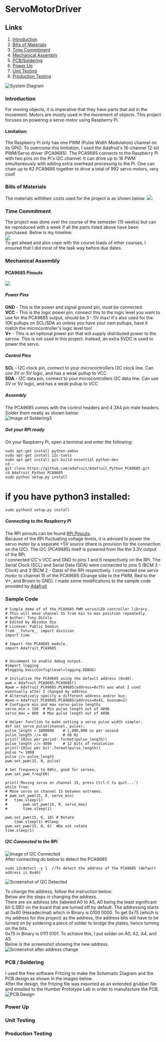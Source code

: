 # ServoMotorDriver  
## Links
1. [Introduction](#introduction)  
2. [Bills of Materials](#bills-of-materials)  
3. [Time Commitment](#time-commitment)  
4. [Mechanical Assembly](#mechanical-assembly)  
5. [PCB/Soldering](#pcb-soldering)  
6. [Power Up](#power-up)  
7. [Unit Testing](#unit-testing)  
8. [Production Testing](#production-testing)  

![System Diagram](https://raw.githubusercontent.com/biodunduke/ServoMotorDriver/master/images/systemdiag.png)


### Introduction  
For moving objects, it is imperative that they have parts that aid in the movement. Motors are mostly used in the movement of objects. This project focuses on powering a servo motor using Raspberry Pi.
#### Limitation:   
The Raspberry Pi only has one PWM (Pulse Width Modulation) channel on its GPIO. To overcome this limitation, I used the Adafruit's 16-channel 12-bit PWM/Servo driver (PCA9685). The PCA9685 connects to the Raspberry Pi with two pins on the Pi's I2C channel. It can drive up to 16 PWM simultaneously with adding extra overhead processing to the Pi. One can chain up to 62 PCA9685 together to drive a total of 992 servo motors, very cool!   

### Bills of Materials  
The materials withtheir costs used for the project is as shown below:  ![](https://raw.githubusercontent.com/biodunduke/ServoMotorDriver/master/images/budget.PNG):  

### Time Commitment  
The project was done over the course of the semester (15 weeks) but can be reproduced with a week if all the parts listed above have been purchased. Below is my timeline:  
![](https://raw.githubusercontent.com/biodunduke/ServoMotorDriver/master/images/timeline.jpg)  
To get ahead and also cope with the course loads of other courses, I ensured that I did most of the task way before due dates.  

### Mechanical Assembly  
#### PCA9685 Pinouts  
![](https://raw.githubusercontent.com/biodunduke/ServoMotorDriver/master/images/pinouts.jpg)  

##### Power Pins   
**GND** - This is the power and signal ground pin, must be connected.  
**VCC** - This is the logic power pin, connect this to the logic level you want to use for the PCA9685 output, should be 3 - 5V max! It's also used for the 10K pullups on SCL/SDA so unless you have your own pullups, have it match the microcontroller's logic level too!  
**V+** - This is an optional power pin that will supply distributed power to the servos. This is not used in this project. Instead, an extra 5VDC is used to power the servo.  
##### Control Pins  
**SCL** - I2C clock pin, connect to your microcontrollers I2C clock line. Can use 3V or 5V logic, and has a weak pullup to VCC  
**SDA** - I2C data pin, connect to your microcontrollers I2C data line. Can use 3V or 5V logic, and has a weak pullup to VCC  

##### Assembly  
The PCA9685 comes with the control headers and 4 3X4 pin male headers. Solder them neatly as shown below:  
![Image of Soldering3](https://raw.githubusercontent.com/biodunduke/ServoMotorDriver/master/images/pca9685soldered.jpg)   

##### Get your RPi ready  
On your Raspberry Pi, open a terminal and enter the following:  

    sudo apt-get install python-smbus  
    sudo apt-get install i2c-tools   
    sudo apt-get install git build-essential python-dev   
    cd ~  
    git clone https://github.com/adafruit/Adafruit_Python_PCA9685.git  
    cd Adafruit_Python_PCA9685  
    sudo python setup.py install  
# if you have python3 installed:
    sudo python3 setup.py install 
    
##### Connecting to the Raspberry Pi  
The RPi pinouts can be found [RPi Pinouts](https://pinout.xyz/pinout/i2c).  
Because of the RPi fluctuating voltage levels, it is advised to power the servo motor by a separate +5V source (there is provision for the connection on the I2C). The I2C (PCA9685) itself is powered from the the 3.3V output of the RPi.  
I connected I2C's VCC and GND to pins 1 and 6 respectively on the RPi. The Serial Clock (SCL) and Serial Data (SDA) were connected to pins 5 (BCM 3 - Clock) and 3 (BCM 2 - Data) of the RPi respectively. I connected one servo motor to channel 15 of the PCA9685 (Orange side to the PWM, Red to the V+, and Brown to GND). I made some modifications to the sample code provided by [Adafruit](https://github.com/adafruit/Adafruit_Python_PCA9685/blob/master/examples/simpletest.py)  

### Sample Code  
    # Simple demo of of the PCA9685 PWM servo/LED controller library.
    # This will move channel 15 from min to max position repeatedly.
    # Author: Tony DiCola
    # Edited by Abiodun Ojo
    # License: Public Domain
    from __future__ import division
    import time

    # Import the PCA9685 module.
    import Adafruit_PCA9685


    # Uncomment to enable debug output.
    #import logging
    #logging.basicConfig(level=logging.DEBUG)

    # Initialise the PCA9685 using the default address (0x40).
    pwm = Adafruit_PCA9685.PCA9685()
    #pwm = Adafruit_PCA9685.PCA9685(address=0x75) was what I used eventually after I changed my address
    # Alternatively specify a different address and/or bus:
    #pwm = Adafruit_PCA9685.PCA9685(address=0x41, busnum=2)
    # Configure min and max servo pulse lengths
    servo_min = 150  # Min pulse length out of 4096
    servo_max = 600  # Max pulse length out of 4096

    # Helper function to make setting a servo pulse width simpler.
    def set_servo_pulse(channel, pulse):
    pulse_length = 1000000    # 1,000,000 us per second
    pulse_length //= 60       # 60 Hz
    print('{0}us per period'.format(pulse_length))
    pulse_length //= 4096     # 12 bits of resolution
    print('{0}us per bit'.format(pulse_length))
    pulse *= 1000
    pulse //= pulse_length
    pwm.set_pwm(15, 0, pulse)

    # Set frequency to 60hz, good for servos.
    pwm.set_pwm_freq(60)

    print('Moving servo on channel 15, press Ctrl-C to quit...')
    while True:
    # Move servo on channel 15 between extremes.
    # pwm.set_pwm(15, 0, servo_min)
    #   time.sleep(1)
    #    	pwm.set_pwm(15, 0, servo_max)
    #    	time.sleep(1)

	pwm.set_pwm(15, 0, 10) # Rotate
    	time.sleep(1) #Sleep
	pwm.set_pwm(15, 0, 0)  #Do not rotate
	time.sleep(1)

##### I2C Connected to the RPi  
![Image of I2C Connected](https://raw.githubusercontent.com/biodunduke/ServoMotorDriver/master/images/i2c-to-rpi.jpeg)  
After connecting do below to detect the PCA9685  

    sudo i2cdetect -y 1  //To detect the address of the PCA9685 (default address is 0x40)
    
![Screenshot of I2C Detected](https://raw.githubusercontent.com/biodunduke/ServoMotorDriver/master/images/i2cdetected.PNG)  

To change the address, follow the instruction below:  
Below are the steps in changing the address.  
There are six address bits (labeled A0 to A5, A0 being the least significant bit (LSB)) on the board that are turned off by default. The addressing starts at 0x40 (Hexadecimal) which in Binary is 0100 0000. To get 0x75 (which is my address for this project) as the address, the address bits will have to be turned on by soldering a piece of solder to bridge the plates, hence turning on the bits.  
0x75 in Binary is 0111 0101. To achieve this, I put solder on A0, A2, A4, and A5.  
Below is the screenshot showing the new address.  
![Screenshot after address change](https://raw.githubusercontent.com/biodunduke/ServoMotorDriver/master/images/addresschanged.png)  

### PCB / Soldering  
I used the free software Fritzing to make the Schematic Diagram and the PCB design as shown in the images below.  
After the design, the fritzing file was exported as an extended grubber file and emailed to the Humber Prototype Lab in order to manufacture the PCB.  
![PCB Design](https://raw.githubusercontent.com/biodunduke/ServoMotorDriver/master/images/servomotor_pcb.png)  

### Power Up  


### Unit Testing  


### Production Testing  
